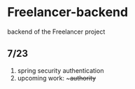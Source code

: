 # Freelancer-backend
backend of the Freelancer project


## 7/23
1. spring security authentication
2. upcoming work: ~~~authority~~
